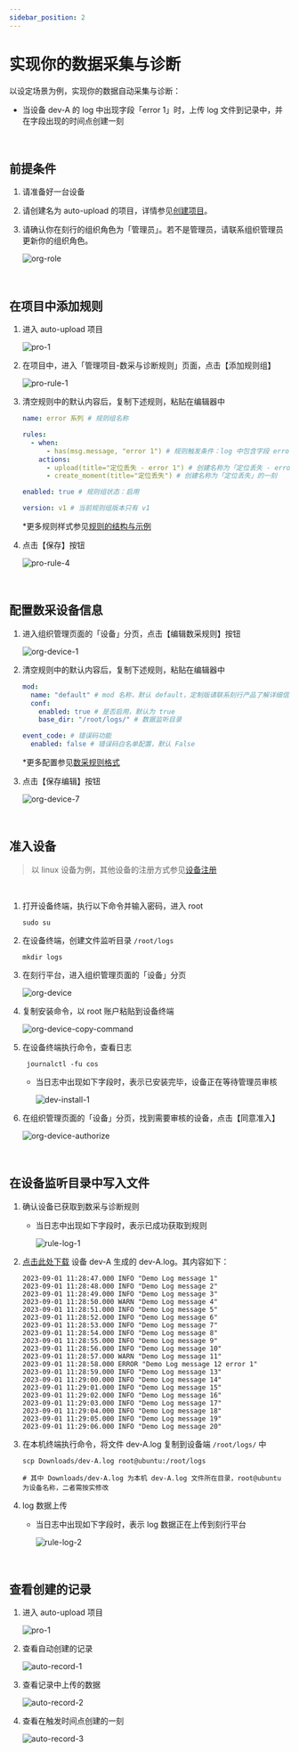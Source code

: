 ```yaml
---
sidebar_position: 2
---
```

# 实现你的数据采集与诊断

以设定场景为例，实现你的数据自动采集与诊断：

- 当设备 dev-A 的 log 中出现字段「error 1」时，上传 log 文件到记录中，并在字段出现的时间点创建一刻

<br />

## 前提条件

1. 请准备好一台设备

2. 请创建名为 auto-upload 的项目，详情参见[创建项目](https://docs.coscene.cn/docs/get-started/create-project-flow#3-%E5%88%9B%E5%BB%BA%E9%A1%B9%E7%9B%AE)。

3. 请确认你在刻行的组织角色为「管理员」。若不是管理员，请联系组织管理员更新你的组织角色。

    ![org-role](../img/org-role.png)

<br />

## 在项目中添加规则

1. 进入 auto-upload 项目

    ![pro-1](../img/pro-1.png)

2. 在项目中，进入「管理项目-数采与诊断规则」页面，点击【添加规则组】

    ![pro-rule-1](../img/pro-rule-1.png)

3. 清空规则中的默认内容后，复制下述规则，粘贴在编辑器中

    ```yaml
    name: error 系列 # 规则组名称

    rules:
      - when:
          - has(msg.message, "error 1") # 规则触发条件：log 中包含字段 error 1
        actions: 
          - upload(title="定位丢失 - error 1") # 创建名称为「定位丢失 - error 1」的记录，上传 log 文件到记录中
          - create_moment(title="定位丢失") # 创建名称为「定位丢失」的一刻

    enabled: true # 规则组状态：启用

    version: v1 # 当前规则组版本只有 v1
    ```

    *更多规则样式参见[规则的结构与示例](./4-rule-format.md)
    
4. 点击【保存】按钮

    ![pro-rule-4](../img/pro-rule-4.png)

<br />

## 配置数采设备信息

1. 进入组织管理页面的「设备」分页，点击【编辑数采规则】按钮

    ![org-device-1](../img/org-device-1.png)

2. 清空规则中的默认内容后，复制下述规则，粘贴在编辑器中

    ```yaml
    mod:
      name: "default" # mod 名称，默认 default，定制版请联系刻行产品了解详细信息
      conf: 
        enabled: true # 是否启用，默认为 true
        base_dir: "/root/logs/" # 数据监听目录
    
    event_code: # 错误码功能
      enabled: false # 错误码白名单配置，默认 False

    ```
    
    *更多配置参见[数采规则格式](https://docs.coscene.cn/docs/receipts/device/device-authorize#%E6%95%B0%E9%87%87%E8%A7%84%E5%88%99%E6%A0%BC%E5%BC%8F)

3. 点击【保存编辑】按钮

    ![org-device-7](../img/org-device-7.png)

<br />

## 准入设备
> 以 linux 设备为例，其他设备的注册方式参见[设备注册](https://docs.coscene.cn/docs/receipts/device/device-authorize#%E8%AE%BE%E5%A4%87%E6%B3%A8%E5%86%8C)

<br />

1. 打开设备终端，执行以下命令并输入密码，进入 root

    ```
    sudo su
    ```

2. 在设备终端，创建文件监听目录 `/root/logs`
   
    ```
    mkdir logs
    ```
    
3. 在刻行平台，进入组织管理页面的「设备」分页

    ![org-device](../img/org-device.png)

4. 复制安装命令，以 root 账户粘贴到设备终端

    ![org-device-copy-command](../img/org-device-copy-command.png)

5. 在设备终端执行命令，查看日志

    ```
     journalctl -fu cos
    ```
    
    - 当日志中出现如下字段时，表示已安装完毕，设备正在等待管理员审核

        ![dev-install-1](../img/dev-install-1.png)

6. 在组织管理页面的「设备」分页，找到需要审核的设备，点击【同意准入】

    ![org-device-authorize](../img/org-device-authorize.png)
   
<br />

## 在设备监听目录中写入文件

1. 确认设备已获取到数采与诊断规则

    - 当日志中出现如下字段时，表示已成功获取到规则

      ![rule-log-1](../img/rule-log-1.png)
   
2. <a href="https://coscene-artifacts-prod.oss-cn-hangzhou.aliyuncs.com/docs/4-receipts/data-diagnosis/dev-A.log.zip" download>点击此处下载</a> 设备 dev-A 生成的 dev-A.log。其内容如下：

    ```
    2023-09-01 11:28:47.000 INFO "Demo Log message 1"
    2023-09-01 11:28:48.000 INFO "Demo Log message 2"
    2023-09-01 11:28:49.000 INFO "Demo Log message 3"
    2023-09-01 11:28:50.000 WARN "Demo Log message 4"
    2023-09-01 11:28:51.000 INFO "Demo Log message 5"
    2023-09-01 11:28:52.000 INFO "Demo Log message 6"
    2023-09-01 11:28:53.000 INFO "Demo Log message 7"
    2023-09-01 11:28:54.000 INFO "Demo Log message 8"
    2023-09-01 11:28:55.000 INFO "Demo Log message 9"
    2023-09-01 11:28:56.000 INFO "Demo Log message 10"
    2023-09-01 11:28:57.000 WARN "Demo Log message 11"
    2023-09-01 11:28:58.000 ERROR "Demo Log message 12 error 1"
    2023-09-01 11:28:59.000 INFO "Demo Log message 13"
    2023-09-01 11:29:00.000 INFO "Demo Log message 14"
    2023-09-01 11:29:01.000 INFO "Demo Log message 15"
    2023-09-01 11:29:02.000 INFO "Demo Log message 16"
    2023-09-01 11:29:03.000 INFO "Demo Log message 17"
    2023-09-01 11:29:04.000 INFO "Demo Log message 18"
    2023-09-01 11:29:05.000 INFO "Demo Log message 19"
    2023-09-01 11:29:06.000 INFO "Demo Log message 20"
    ```

3. 在本机终端执行命令，将文件 dev-A.log 复制到设备端 `/root/logs/` 中
   
    ```
    scp Downloads/dev-A.log root@ubuntu:/root/logs

    # 其中 Downloads/dev-A.log 为本机 dev-A.log 文件所在目录，root@ubuntu 为设备名称，二者需按实修改
    ```

4. log 数据上传
   
    - 当日志中出现如下字段时，表示 log 数据正在上传到刻行平台

      ![rule-log-2](../img/rule-log-2.png)
   
<br />

## 查看创建的记录

1. 进入 auto-upload 项目

    ![pro-1](../img/pro-1.png)

2. 查看自动创建的记录

    ![auto-record-1](../img/auto-record-1.png)

3. 查看记录中上传的数据

    ![auto-record-2](../img/auto-record-2.png)

4. 查看在触发时间点创建的一刻

    ![auto-record-3](../img/auto-record-3.png)

<br />
